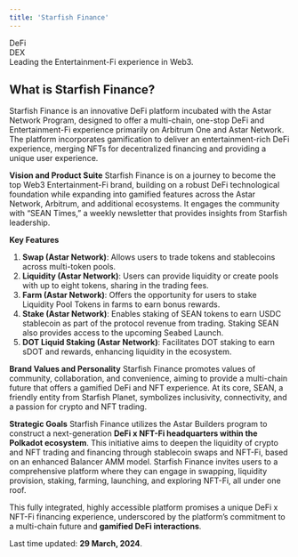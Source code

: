 ```yaml
---
title: 'Starfish Finance'
---
```

DeFi  
 DEX  
 Leading the Entertainment-Fi experience in Web3.

What is Starfish Finance?
-------------------------

Starfish Finance is an innovative DeFi platform incubated with the Astar Network Program, designed to offer a multi-chain, one-stop DeFi and Entertainment-Fi experience primarily on Arbitrum One and Astar Network. The platform incorporates gamification to deliver an entertainment-rich DeFi experience, merging NFTs for decentralized financing and providing a unique user experience.

**Vision and Product Suite** Starfish Finance is on a journey to become the top Web3 Entertainment-Fi brand, building on a robust DeFi technological foundation while expanding into gamified features across the Astar Network, Arbitrum, and additional ecosystems. It engages the community with “SEAN Times,” a weekly newsletter that provides insights from Starfish leadership.

**Key Features**

1. **Swap (Astar Network)**: Allows users to trade tokens and stablecoins across multi-token pools.
2. **Liquidity (Astar Network)**: Users can provide liquidity or create pools with up to eight tokens, sharing in the trading fees.
3. **Farm (Astar Network)**: Offers the opportunity for users to stake Liquidity Pool Tokens in farms to earn bonus rewards.
4. **Stake (Astar Network)**: Enables staking of SEAN tokens to earn USDC stablecoin as part of the protocol revenue from trading. Staking SEAN also provides access to the upcoming Seabed Launch.
5. **DOT Liquid Staking (Astar Network)**: Facilitates DOT staking to earn sDOT and rewards, enhancing liquidity in the ecosystem.

**Brand Values and Personality** Starfish Finance promotes values of community, collaboration, and convenience, aiming to provide a multi-chain future that offers a gamified DeFi and NFT experience. At its core, SEAN, a friendly entity from Starfish Planet, symbolizes inclusivity, connectivity, and a passion for crypto and NFT trading.

**Strategic Goals** Starfish Finance utilizes the Astar Builders program to construct a next-generation **DeFi x NFT-Fi headquarters within the Polkadot ecosystem**. This initiative aims to deepen the liquidity of crypto and NFT trading and financing through stablecoin swaps and NFT-Fi, based on an enhanced Balancer AMM model. Starfish Finance invites users to a comprehensive platform where they can engage in swapping, liquidity provision, staking, farming, launching, and exploring NFT-Fi, all under one roof.

This fully integrated, highly accessible platform promises a unique DeFi x NFT-Fi financing experience, underscored by the platform’s commitment to a multi-chain future and **gamified DeFi interactions**.

 Last time updated: **29 March, 2024**.

